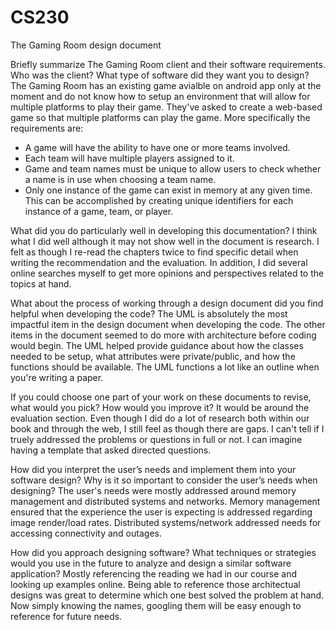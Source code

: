 # CS230
The Gaming Room design document

Briefly summarize The Gaming Room client and their software requirements. Who was the client? What type of software did they want you to design?
The Gaming Room has an existing game avialble on android app only at the moment and do not know how to setup an environment that will allow for multiple platforms to play their game. They've asked to create a web-based game so that multiple platforms can play the game. More specifically the requirements are:
  - A game will have the ability to have one or more teams involved.
  - Each team will have multiple players assigned to it.
  - Game and team names must be unique to allow users to check whether a name is in use when choosing a team name.
  - Only one instance of the game can exist in memory at any given time. This can be accomplished by creating unique identifiers for each instance of a game, team, or player.

What did you do particularly well in developing this documentation?
I think what I did well although it may not show well in the document is research. I felt as though I re-read the chapters twice to find specific detail when writing the recommendation and the evaluation. In addition, I did several online searches myself to get more opinions and perspectives related to the topics at hand.

What about the process of working through a design document did you find helpful when developing the code?
The UML is absolutely the most impactful item in the design document when developing the code. The other items in the document seemed to do more with architecture before coding would begin. The UML helped provide guidance about how the classes needed to be setup, what attributes were private/public, and how the functions should be available. The UML functions a lot like an outline when you're writing a paper.

If you could choose one part of your work on these documents to revise, what would you pick? How would you improve it?
It would be around the evaluation section. Even though I did do a lot of research both within our book and through the web, I still feel as though there are gaps. I can't tell if I truely addressed the problems or questions in full or not. I can imagine having a template that asked directed questions.

How did you interpret the user’s needs and implement them into your software design? Why is it so important to consider the user’s needs when designing?
The user's needs were mostly addressed around memory management and distributed systems and networks. Memory management ensured that the experience the user is expecting is addressed regarding image render/load rates. Distributed systems/network addressed needs for accessing connectivity and outages.

How did you approach designing software? What techniques or strategies would you use in the future to analyze and design a similar software application?
Mostly referencing the reading we had in our course and looking up examples online. Being able to reference those architectual designs was great to determine which one best solved the problem at hand. Now simply knowing the names, googling them will be easy enough to reference for future needs.
